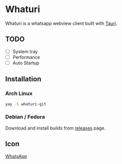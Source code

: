 # Whaturi

Whaturi is a whatsapp webview client built with [Tauri](https://v2.tauri.app/).

## TODO

- [ ] System tray
- [ ] Performance
- [ ] Auto Startup

## Installation

### Arch Linux

```bash
yay -S whaturi-git
```

### Debian / Fedora

Download and install builds from [releases](https://github.com/jude7733/whatauri/releases) page.

## Icon

<a target="_blank" href="https://icons8.com/icon/42961/whatsapp">WhatsApp</a>
